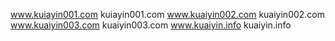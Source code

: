www.kuiayin001.com kuiayin001.com
www.kuaiyin002.com kuaiyin002.com
www.kuaiyin003.com kuaiyin003.com
www.kuaiyin.info   kuaiyin.info
